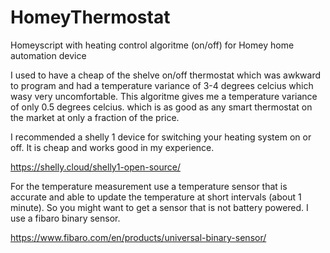 # HomeyThermostat
Homeyscript with heating control algoritme (on/off) for Homey home automation device

I used to have a cheap of the shelve on/off thermostat which was awkward to program and had a temperature variance of 3-4 degrees celcius which wasy very uncomfortable.
This algoritme gives me a temperature variance of only 0.5 degrees celcius. which is as good as any smart thermostat on the market at only a fraction of the price.

I recommended a shelly 1 device for switching your heating system on or off. It is cheap and works good in my experience.

https://shelly.cloud/shelly1-open-source/

For the temperature measurement use a temperature sensor that is accurate and able to update the temperature at short intervals (about 1 minute). So you might want to get a sensor that is not battery powered. I use a fibaro binary sensor.

https://www.fibaro.com/en/products/universal-binary-sensor/

